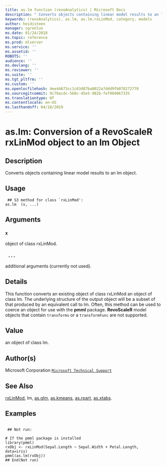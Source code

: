 ```yaml
---
title: as.lm function (revoAnalytics) | Microsoft Docs
description: " Converts objects containing linear model results to an lm object. "
keywords: (revoAnalytics), as.lm, as.lm.rxLinMod, category, models
author: heidisteen
manager: cgronlun
ms.date: 01/24/2018
ms.topic: reference
ms.prod: mlserver
ms.service: ''
ms.assetid: ''
ROBOTS: ''
audience: ''
ms.devlang: ''
ms.reviewer: ''
ms.suite: ''
ms.tgt_pltfrm: ''
ms.custom: ''
ms.openlocfilehash: 4ee44673cc1c63d87ba8022a7ddd9fb078272770
ms.sourcegitcommit: 9c76acdc-560c-45e5-982b-fef069067335
ms.translationtype: HT
ms.contentlocale: en-US
ms.lasthandoff: 04/18/2019
---
```

 # <a name="aslm-conversion-of-a-revoscaler-rxlinmod-object-to-an-lm-object"></a>as.lm: Conversion of a RevoScaleR rxLinMod object to an lm Object 
 ## <a name="description"></a>Description

Converts objects containing linear model results to an lm object.


 ## <a name="usage"></a>Usage

```   
 ## S3 method for class `rxLinMod':
as.lm  (x, ...)

```

 ## <a name="arguments"></a>Arguments



 ### `x`
 object of class rxLinMod. 


 ### ` ...`
 additional arguments (currently not used). 




 ## <a name="details"></a>Details

This function converts an existing object of class rxLinMod an object of class lm.
The underlying structure of the output object will be a subset of that produced by an equivalent call to lm. Often, this method can be used to coerce an object for use with the **pmml** package.  **RevoScaleR** model objects that contain `transforms` or a `transformFunc` are not supported.



 ## <a name="value"></a>Value

an object of class lm.


 ## <a name="authors"></a>Author(s)
 Microsoft Corporation [`Microsoft Technical Support`](https://go.microsoft.com/fwlink/?LinkID=698556&clcid=0x409)


 ## <a name="see-also"></a>See Also

[rxLinMod](rxLinMod.md), lm, [as.glm](as.glm.md), [as.kmeans](as.kmeans.md), [as.rpart](as.rpart.md), [as.xtabs](as.xtabs.md).


 ## <a name="examples"></a>Examples

 ```

  ## Not run:

# If the pmml package is installed 
library(pmml)
rxObj <- rxLinMod(Sepal.Length ~ Sepal.Width + Petal.Length, data=iris)
pmml(as.lm(rxObj))
 ## End(Not run) 
```




